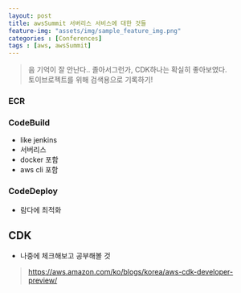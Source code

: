 ```yaml
---
layout: post
title: awsSummit 서버리스 서비스에 대한 것들
feature-img: "assets/img/sample_feature_img.png"
categories : [Conferences]
tags : [aws, awsSummit]
---
```

> 음 기억이 잘 안난다.. 졸아서그런가, CDK하나는 확실히 좋아보였다. <br/> 토이브로젝트를 위해 검색용으로 기록하기!


### ECR
### CodeBuild
- like jenkins
- 서버리스
- docker 포함
- aws cli 포함

### CodeDeploy
- 람다에 최적화

## CDK 
- 나중에 체크해보고 공부해볼 것
> https://aws.amazon.com/ko/blogs/korea/aws-cdk-developer-preview/
